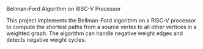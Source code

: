 

Bellman-Ford Algorithm on RISC-V Processor

This project implements the Bellman-Ford algorithm on a RISC-V processor to compute the shortest paths from a source vertex to all other vertices in a weighted graph. The algorithm can handle negative weight edges and detects negative weight cycles.
